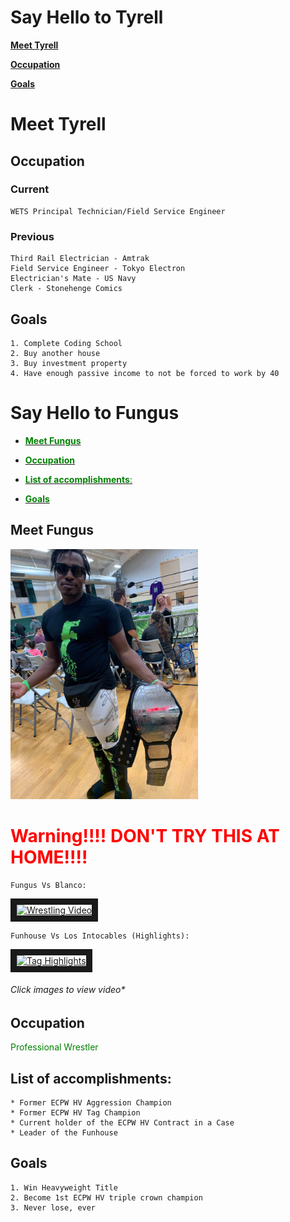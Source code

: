 # Say Hello to Tyrell

<!-- TOC -->

[**Meet Tyrell**](#meet-tyrell)

[**Occupation**](#occupation)

[**Goals**](#goals)



# Meet Tyrell 



## Occupation
### Current
    WETS Principal Technician/Field Service Engineer 

### Previous
    Third Rail Electrician - Amtrak
    Field Service Engineer - Tokyo Electron
    Electrician's Mate - US Navy
    Clerk - Stonehenge Comics
## Goals
    1. Complete Coding School
    2. Buy another house
    3. Buy investment property
    4. Have enough passive income to not be forced to work by 40

# Say Hello to Fungus


<!-- TOC -->
  

  - <span style="color:green">[<span style="color:green">**Meet Fungus**</span>](#meet-fungus)
  
  - [<span style="color:green">**Occupation**](#occupation)
  
  - [<span style="color:green">**List of accomplishments**:](#list-of-accomplishments)
  
  - [<span style="color:green">**Goals**](#goals)


## Meet Fungus

<!-- ![Fungus](Downloads/fungus.jpeg) switched to html to adjust size -->
<img src="Downloads/fungus.jpeg" width="300">

# <span style="color:red"> Warning!!!! DON'T TRY THIS AT HOME!!!! </span>


<div class="panel panel-warning">

    Fungus Vs Blanco:
<a href="http://www.youtube.com/watch?feature=player_embedded&v=XxRhM9rtIbM
" target="_blank"><img src="http://img.youtube.com/vi/XxRhM9rtIbM/0.jpg" 
alt="Wrestling Video" width="400" height="250" border="10" /></a>


    Funhouse Vs Los Intocables (Highlights):
<a href="http://www.youtube.com/watch?feature=player_embedded&v=GJ_dCHmCTrQ
" target="_blank"><img src="http://img.youtube.com/vi/GJ_dCHmCTrQ/0.jpg" 
alt="Tag Highlights" width="400" height="250" border="10" /></a>
</div>



###### Click images to view video*
## **Occupation**
<span style="color:green">Professional Wrestler

## **List of accomplishments**:
    * Former ECPW HV Aggression Champion
    * Former ECPW HV Tag Champion
    * Current holder of the ECPW HV Contract in a Case  
    * Leader of the Funhouse 
  
## **Goals**
    
    1. Win Heavyweight Title
    2. Become 1st ECPW HV triple crown champion
    3. Never lose, ever


